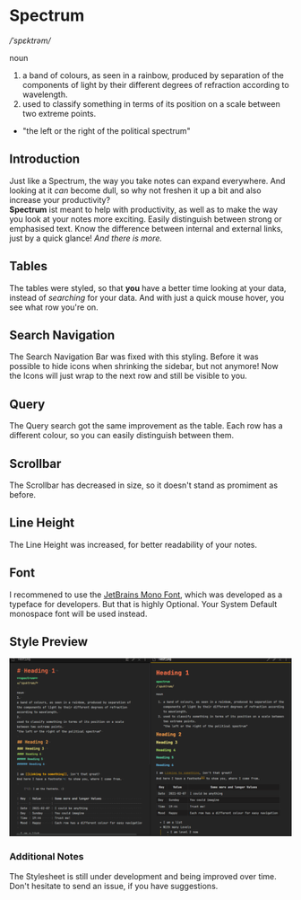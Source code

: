 # Spectrum

_/ˈspɛktrəm/_

noun

1. a band of colours, as seen in a rainbow, produced by separation of the components of light by their different degrees of refraction according to wavelength.
2. used to classify something in terms of its position on a scale between two extreme points.

- "the left or the right of the political spectrum"

## Introduction

Just like a Spectrum, the way you take notes can expand everywhere. And looking at it _can_ become dull, so why not freshen it up a bit and also increase your productivity?  
**Spectrum** ist meant to help with productivity, as well as to make the way you look at your notes more exciting. Easily distinguish between strong or emphasised text. Know the difference between internal and external links, just by a quick glance! _And there is more._

## Tables

The tables were styled, so that **you** have a better time looking at your data, instead of _searching_ for your data. And with just a quick mouse hover, you see what row you're on.

## Search Navigation

The Search Navigation Bar was fixed with this styling. Before it was possible to hide icons when shrinking the sidebar, but not anymore! Now the Icons will just wrap to the next row and still be visible to you.

## Query

The Query search got the same improvement as the table. Each row has a different colour, so you can easily distinguish between them.

## Scrollbar

The Scrollbar has decreased in size, so it doesn't stand as promiment as before.

## Line Height

The Line Height was increased, for better readability of your notes.

## Font

I recommened to use the [JetBrains Mono Font](https://www.jetbrains.com/lp/mono/), which was developed as a typeface for developers. But that is highly Optional. Your System Default monospace font will be used instead.

## Style Preview

![](./SpectrumPreview.gif)


### Additional Notes

The Stylesheet is still under development and being improved over time. Don't hesitate to send an issue, if you have suggestions.